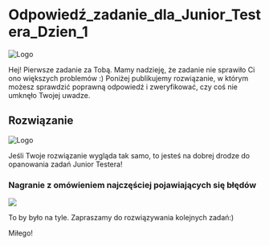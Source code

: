 # Odpowiedź_zadanie_dla_Junior_Testera_Dzien_1

<img alt="Logo" src="https://testuj.pl/wp-content/uploads/2018/07/testujpl_logo.png">

Hej! Pierwsze zadanie za Tobą. Mamy nadzieję, że zadanie nie sprawiło Ci ono większych problemów :)
Poniżej publikujemy rozwiązanie, w którym możesz sprawdzić poprawną odpowiedź i zweryfikować, czy coś nie umknęło Twojej uwadze.

## Rozwiązanie

<img alt="Logo" src="https://testuj.pl/wp-content/uploads/2018/07/zaD-1.png">

Jeśli Twoje rozwiązanie wygląda tak samo, to jesteś na dobrej drodze do opanowania zadań Junior Testera!

### Nagranie z omówieniem najczęściej pojawiających się błędów

<a href="https://www.youtube.com/watch?v=pl1Uei-bAMs&feature=youtu.be
" target="_blank"><img src="https://testuj.pl/wp-content/uploads/2018/07/Bez-tytułu.png" /></a>

To by było na tyle. Zapraszamy do rozwiązywania kolejnych zadań:)

Miłego!
